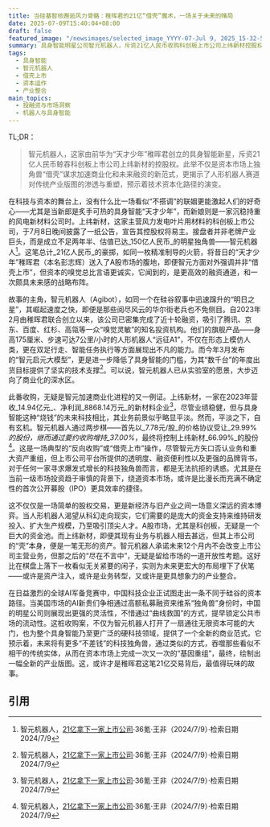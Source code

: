 ```yaml
---
title: 当硅基智核邂逅风力骨骼：稚晖君的21亿“借壳”魔术，一场关于未来的赌局
date: 2025-07-09T15:40:04+08:00
draft: false
featured_image: "/newsimages/selected_image_YYYY-07-Jul 9, 2025_15-32-51-535.jpg"
summary: 具身智能明星公司智元机器人，斥资21亿人民币收购科创板上市公司上纬新材控股权，由“天才少年”稚晖君实际控制。此举被视为其加速商业化、获取公共市场融资的新路径，标志着新兴科技独角兽通过资本运作对传统产业进行渗透和整合的最新趋势，预示着未来资本市场与技术创新更深度的交织。
tags: 
  - 具身智能
  - 智元机器人
  - 借壳上市
  - 资本运作
  - 产业整合
main_topics: 
  - 投融资与市场洞察
  - 机器人与具身智能
---
```


TL;DR：
> 智元机器人，这家由前华为“天才少年”稚晖君创立的具身智能新星，斥资21亿人民币鲸吞科创板上市公司上纬新材的控股权。此举不仅是资本市场上独角兽“借壳”谋求加速商业化和未来融资的新范式，更揭示了人形机器人赛道对传统产业版图的渗透与重塑，预示着技术资本化路径的演变。

在科技与资本的舞台上，没有什么比一场看似“不搭调”的联姻更能激起人们的好奇心——尤其是当新郎是炙手可热的具身智能“天才少年”，而新娘则是一家沉稳持重的风电新材料公司时。上纬新材，这家主营风力发电叶片用材料的科创板上市公司，于7月8日晚间披露了一纸公告，宣告其控股权将易主。接盘者并非老牌产业巨头，而是成立不足两年半、估值已达_150亿人民币_的明星独角兽——智元机器人[^1]。这笔总计_21亿人民币_的豪掷，如同一枚精准制导的火箭，将昔日的“天才少年”稚晖君（本名彭志辉）送入了A股市场的腹地，即便智元方面对外强调并非“借壳上市”，但资本的嗅觉总比言语更诚实，它闻到的，是更高效的融资通道，和一次颇具未来感的战略布阵。

故事的主角，智元机器人（Agibot），如同一个在硅谷叙事中迅速蹿升的“明日之星”，其崛起速度之快，即便是那些阅尽风云的华尔街老兵也不免侧目。自2023年2月由稚晖君联合创立以来，该公司已密集完成了近十轮融资，吸引了腾讯、京东、百度、红杉、高瓴等一众“嗅觉灵敏”的知名投资机构。他们的旗舰产品——身高175厘米、步速可达7公里/小时的人形机器人“远征A1”，不仅在形态上模仿人类，更在双足行走、智能任务执行等方面展现出不凡的能力。而今年3月发布的“智元启元大模型”，更是进一步降低了具身智能的门槛，为其“数千台”的年度出货目标提供了坚实的技术支撑[^1]。可以说，智元机器人已从实验室的愿景，大步迈向了商业化的深水区。

此番收购，无疑是智元加速商业化进程的又一例证。上纬新材，一家在2023年营收_14.94亿元_、净利润_8868.14万元_的新材料企业[^1]，尽管业绩稳健，但与具身智能这种“烧钱”的未来科技相比，其业务前景似乎略显平淡。然而，平淡之下，自有玄机。智元机器人通过两步棋——首先以_7.78元/股_的价格协议受让_29.99%_的股份，继而通过要约收购增持_37.00%_，最终将控制上纬新材_66.99%_的股份[^1]。这是一场典型的“反向收购”或“借壳上市”操作，尽管智元方矢口否认业务和重大资产重组，但上市公司平台所提供的透明度、融资便利性以及更强的品牌背书，对于任何一家寻求爆发式增长的科技独角兽而言，都是无法抗拒的诱惑。尤其是在当前一级市场投资趋于审慎的背景下，绕道资本市场，或许是比漫长而充满不确定性的首次公开募股（IPO）更具效率的捷径。

这不仅仅是一场简单的股权交易，更是新经济与旧产业之间一场意义深远的资本博弈。当人形机器人渴望从科幻走向现实，它们需要的是庞大的资金支持来维持研发投入、扩大生产规模，乃至吸引顶尖人才。A股市场，尤其是科创板，无疑是一个巨大的资金池。而上纬新材，即便其现有业务与机器人相去甚远，但其上市公司的“壳”本身，便是一笔无形的资产。智元机器人承诺未来12个月内不会改变上市公司主营业务，但那之后的“尽在不言中”，无疑是留给市场的一道开放性考题。这好比在棋盘上落下一枚看似无关紧要的闲子，实则为未来更宏大的布局埋下了伏笔——或许是资产注入，或许是业务转型，又或许是更具想象力的产业整合。

在日益激烈的全球AI军备竞赛中，中国科技企业正试图走出一条不同于硅谷的资本路径。当美国市场的AI新贵们争相通过高额私募融资来维系“独角兽”身份时，中国的明星公司则展现出更强的灵活性，不惜通过“曲线救国”的方式，提早锁定公共市场的流动性。这桩收购案，不仅为智元机器人打开了一扇通往无限资本可能的大门，也为整个具身智能乃至更广泛的硬科技领域，提供了一个全新的商业范式。它预示着，未来将有更多“不差钱”的科技独角兽，通过类似的方式，吞噬那些看似不相干的传统实体，从而在资本市场上完成一次又一次的“基因重组”，最终，绘制出一幅全新的产业版图。这，或许才是稚晖君这笔21亿交易背后，最值得玩味的故事。

## 引用
[^1]: 智元机器人，[21亿拿下一家上市公司](https://www.36kr.com/p/3371292992477316)·36氪·王非（2024/7/9）·检索日期2024/7/9
[^2]: 智元机器人拟收购上纬新材63.62％股份，[“稚晖君”或成科创板首家具...](https://finance.ifeng.com/c/8kqF5HgvCxn)·凤凰网财经（2024/7/9）·检索日期2024/7/9
[^3]: 稚晖君，[昨夜冲进了科创板](https://finance.sina.com.cn/roll/2025-07-09/doc-infevtfv2944035.shtml?cre=tianyi&mod=pchp&loc=29&r=0&rfunc=16&tj=cxvertical_pc_hp&tr=12)·新浪财经（2024/7/9）·检索日期2024/7/9
[^4]: 智元机器人关联公司[21亿收购一家科创板公司，背后实控人浮出水面](https://www.forbeschina.com/business/70103)·福布斯中国（2024/7/9）·检索日期2024/7/9
